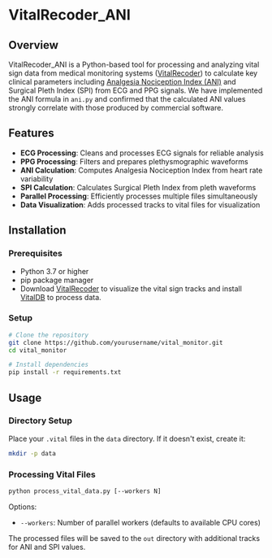 # VitalRecoder_ANI

## Overview
VitalRecoder_ANI is a Python-based tool for processing and analyzing vital sign data from medical monitoring systems ([VitalRecoder](https://vitaldb.net/)) to calculate key clinical parameters including [Analgesia Nociception Index (ANI)](https://ieeexplore.ieee.org/document/5332598) and Surgical Pleth Index (SPI) from ECG and PPG signals. We have implemented the ANI formula in ```ani.py``` and confirmed that the calculated ANI values strongly correlate with those produced by commercial software.

## Features
- **ECG Processing**: Cleans and processes ECG signals for reliable analysis
- **PPG Processing**: Filters and prepares plethysmographic waveforms
- **ANI Calculation**: Computes Analgesia Nociception Index from heart rate variability
- **SPI Calculation**: Calculates Surgical Pleth Index from pleth waveforms
- **Parallel Processing**: Efficiently processes multiple files simultaneously
- **Data Visualization**: Adds processed tracks to vital files for visualization

## Installation

### Prerequisites
- Python 3.7 or higher
- pip package manager
- Download [VitalRecoder](https://vitaldb.net/vital-recorder/) to visualize the vital sign tracks and install [VitalDB](https://vitaldb.net/docs/?documentId=1j702xfDef7RNhfZANQQt7tkzzbin2FVe9GAnleDSyzI) to process data.
  
### Setup
```bash
# Clone the repository
git clone https://github.com/yourusername/vital_monitor.git
cd vital_monitor

# Install dependencies
pip install -r requirements.txt
```

## Usage

### Directory Setup
Place your `.vital` files in the `data` directory. If it doesn't exist, create it:
```bash
mkdir -p data
```

### Processing Vital Files
```bash
python process_vital_data.py [--workers N]
```
Options:
- `--workers`: Number of parallel workers (defaults to available CPU cores)

The processed files will be saved to the `out` directory with additional tracks for ANI and SPI values.
